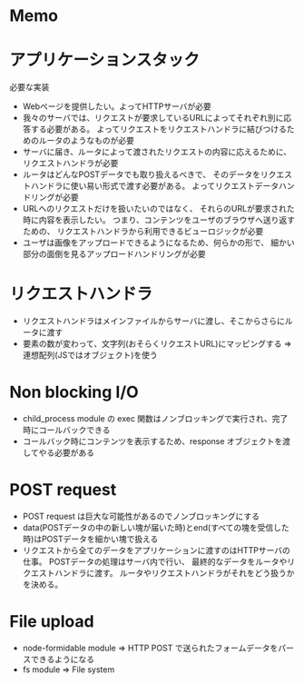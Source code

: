 Memo
==========================================

# アプリケーションスタック
必要な実装

- Webページを提供したい。よってHTTPサーバが必要
- 我々のサーバでは、リクエストが要求しているURLによってそれぞれ別に応答する必要がある。
  よってリクエストをリクエストハンドラに結びつけるためのルータのようなものが必要
- サーバに届き、ルータによって渡されたリクエストの内容に応えるために、 リクエストハンドラが必要
- ルータはどんなPOSTデータでも取り扱えるべきで、 そのデータをリクエストハンドラに使い易い形式で渡す必要がある。
  よってリクエストデータハンドリングが必要
- URLへのリクエストだけを扱いたいのではなく、 それらのURLが要求された時に内容を表示したい。
  つまり、コンテンツをユーザのブラウザへ送り返すための、 リクエストハンドラから利用できるビューロジックが必要
- ユーザは画像をアップロードできるようになるため、何らかの形で、 細かい部分の面倒を見るアップロードハンドリングが必要

# リクエストハンドラ

- リクエストハンドラはメインファイルからサーバに渡し、そこからさらにルータに渡す
- 要素の数が変わって、文字列(おそらくリクエストURL)にマッピングする => 連想配列(JSではオブジェクト)を使う

# Non blocking I/O

- child_process module の exec 関数はノンブロッキングで実行され、完了時にコールバックできる
- コールバック時にコンテンツを表示するため、response オブジェクトを渡してやる必要がある

# POST request

- POST request は巨大な可能性があるのでノンブロッキングにする
- data(POSTデータの中の新しい塊が届いた時)とend(すべての塊を受信した時)はPOSTデータを細かい塊で扱える
- リクエストから全てのデータをアプリケーションに渡すのはHTTPサーバの仕事。
  POSTデータの処理はサーバ内で行い、 最終的なデータをルータやリクエストハンドラに渡す。
  ルータやリクエストハンドラがそれをどう扱うかを決める。

# File upload

- node-formidable module => HTTP POST で送られたフォームデータをパースできるようになる
- fs module => File system
